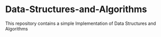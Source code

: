 # Data-Structures-and-Algorithms
This repository contains a simple Implementation of Data Structures and Algorithms
